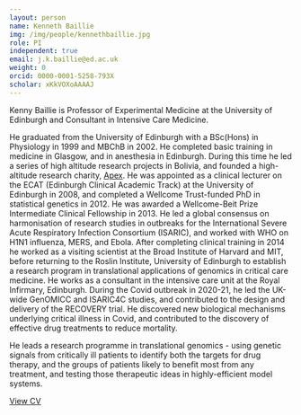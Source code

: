 ```yaml
---
layout: person
name: Kenneth Baillie
img: /img/people/kennethbaillie.jpg
role: PI
independent: true
email: j.k.baillie@ed.ac.uk
weight: 0
orcid: 0000-0001-5258-793X
scholar: xKkVOXoAAAAJ
---
```


Kenny Baillie is Professor of Experimental Medicine at the University of Edinburgh and Consultant in Intensive Care Medicine. 

He graduated from the University of Edinburgh with a BSc(Hons) in Physiology in 1999 and MBChB in 2002. He completed basic training in medicine in Glasgow, and in anesthesia in Edinburgh. During this time he led a series of high altitude research projects in Bolivia, and founded a high-altitude research charity, <a href="http://altitude.org">Apex</a>.  He was appointed as a clinical lecturer on the ECAT (Edinburgh Clinical Academic Track) at the University of Edinburgh in 2008, and completed a Wellcome Trust-funded PhD in statistical genetics in 2012. He was awarded a Wellcome-Beit Prize Intermediate Clinical Fellowship in 2013. He led a global consensus on harmonisation of research studies in outbreaks for the International Severe Acute Respiratory Infection Consortium (ISARIC), and worked with WHO on H1N1 influenza, MERS, and Ebola. After completing clinical training in 2014 he worked as a visiting scientist at the Broad Institute of Harvard and MIT, before returning to the Roslin Institute, University of Edinburgh to establish a research program in translational applications of genomics in critical care medicine. He works as a consultant in the intensive care unit at the Royal Infirmary, Edinburgh. During the Covid outbreak in 2020-21, he led the UK-wide GenOMICC and ISARIC4C studies, and contributed to the design and delivery of the RECOVERY trial. He discovered new biological mechanisms underlying critical illness in Covid, and contributed to the discovery of effective drug treatments to reduce mortality.

He leads a research programme in translational genomics - using genetic signals from critically ill patients to identify both the targets for drug therapy, and the groups of patients likely to benefit most from any treatment, and testing those therapeutic ideas in highly-efficient model systems.

[View CV](/cv/)



